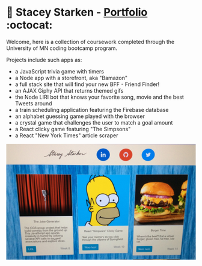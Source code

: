 # :notebook: Stacey Starken - [Portfolio](https://tsstace.github.io/Portfolio/) :octocat:

Welcome, here is a collection of coursework completed through the University of MN coding bootcamp program.

Projects include such apps as:
* a JavaScript trivia game with timers
* a Node app with a storefront, aka "Bamazon"
* a full stack site that will find your new BFF - Friend Finder!
* an AJAX Giphy API that returns themed gifs
* the Node LIRI bot that knows your favorite song, movie and the best Tweets around
* a train scheduling application featuring the Firebase database
* an alphabet guessing game played with the browser
* a crystal game that challenges the user to match a goal amount
* a React clicky game featuring "The Simpsons"
* a React "New York Times" article scraper

![Screenshot](./assets/images/portfolio.jpg)
